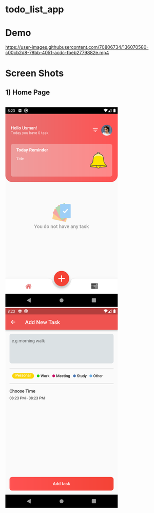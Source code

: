 # todo_list_app

# Demo

https://user-images.githubusercontent.com/70806734/136070580-c00cb2d8-78bb-4051-acdc-fbeb2779882e.mp4


# Screen Shots

## 1) Home Page
<br>
<img src="screen_shots/1.png" width="350">
<img src="screen_shots/3.png" width="350">
<br>

